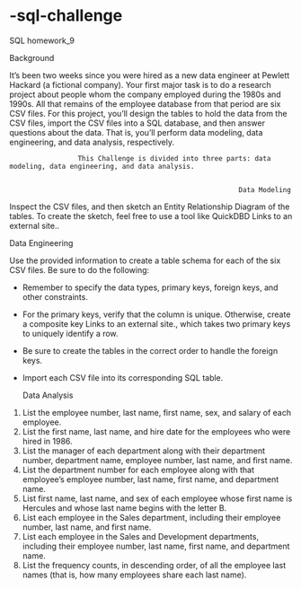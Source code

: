 # -sql-challenge
 SQL homework_9

Background

It’s been two weeks since you were hired as a new data engineer at Pewlett Hackard (a fictional company). Your first major task is to do a research project about people whom the company employed during the 1980s and 1990s. All that remains of the employee database from that period are six CSV files.
For this project, you’ll design the tables to hold the data from the CSV files, import the CSV files into a SQL database, and then answer questions about the data. That is, you’ll perform data modeling, data engineering, and data analysis, respectively.


                     This Challenge is divided into three parts: data modeling, data engineering, and data analysis.


                                                             Data Modeling

Inspect the CSV files, and then sketch an Entity Relationship Diagram of the tables. To create the sketch, feel free to use a tool like QuickDBD Links to an external site..


  Data Engineering

Use the provided information to create a table schema for each of the six CSV files. Be sure to do the following:
- Remember to specify the data types, primary keys, foreign keys, and other constraints.
- For the primary keys, verify that the column is unique. Otherwise, create a composite key Links to an external site., which takes two primary keys to uniquely identify a row.
- Be sure to create the tables in the correct order to handle the foreign keys.
- Import each CSV file into its corresponding SQL table.


  Data Analysis

1. List the employee number, last name, first name, sex, and salary of each employee.
2. List the first name, last name, and hire date for the employees who were hired in 1986.
3. List the manager of each department along with their department number, department name, employee number, last name, and first name.
4. List the department number for each employee along with that employee’s employee number, last name, first name, and department name.
5. List first name, last name, and sex of each employee whose first name is Hercules and whose last name begins with the letter B.
6. List each employee in the Sales department, including their employee number, last name, and first name.
7. List each employee in the Sales and Development departments, including their employee number, last name, first name, and department name.
8. List the frequency counts, in descending order, of all the employee last names (that is, how many employees share each last name).
